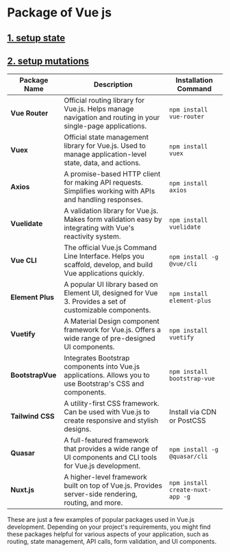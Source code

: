 # Package of Vue js

## [1. setup state](https://github.com/Tahsin000/TalkHub-ChatApp/tree/b448d880c39e07e9f3bd786f9d9a7a94fdddcd91)

## [2. setup mutations]()

| Package Name     | Description                                                                                                  | Installation Command             |
| ---------------- | ------------------------------------------------------------------------------------------------------------ | -------------------------------- |
| **Vue Router**   | Official routing library for Vue.js. Helps manage navigation and routing in your single-page applications.   | `npm install vue-router`         |
| **Vuex**         | Official state management library for Vue.js. Used to manage application-level state, data, and actions.     | `npm install vuex`               |
| **Axios**        | A promise-based HTTP client for making API requests. Simplifies working with APIs and handling responses.    | `npm install axios`              |
| **Vuelidate**    | A validation library for Vue.js. Makes form validation easy by integrating with Vue's reactivity system.     | `npm install vuelidate`          |
| **Vue CLI**      | The official Vue.js Command Line Interface. Helps you scaffold, develop, and build Vue applications quickly. | `npm install -g @vue/cli`        |
| **Element Plus** | A popular UI library based on Element UI, designed for Vue 3. Provides a set of customizable components.     | `npm install element-plus`       |
| **Vuetify**      | A Material Design component framework for Vue.js. Offers a wide range of pre-designed UI components.         | `npm install vuetify`            |
| **BootstrapVue** | Integrates Bootstrap components into Vue.js applications. Allows you to use Bootstrap's CSS and components.  | `npm install bootstrap-vue`      |
| **Tailwind CSS** | A utility-first CSS framework. Can be used with Vue.js to create responsive and stylish designs.             | Install via CDN or PostCSS       |
| **Quasar**       | A full-featured framework that provides a wide range of UI components and CLI tools for Vue.js development.  | `npm install -g @quasar/cli`     |
| **Nuxt.js**      | A higher-level framework built on top of Vue.js. Provides server-side rendering, routing, and more.          | `npm install create-nuxt-app -g` |

These are just a few examples of popular packages used in Vue.js development. Depending on your project's requirements, you might find these packages helpful for various aspects of your application, such as routing, state management, API calls, form validation, and UI components.
